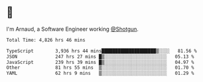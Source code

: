 # 👋

I'm Arnaud, a Software Engineer working [@Shotgun](https://shotgun.live).

<!--START_SECTION:waka-->

```txt
Total Time: 4,826 hrs 46 mins

TypeScript        3,936 hrs 44 mins████████████████████▒░░░░   81.56 %
JSON              247 hrs 27 mins █▒░░░░░░░░░░░░░░░░░░░░░░░   05.13 %
JavaScript        239 hrs 39 mins █▒░░░░░░░░░░░░░░░░░░░░░░░   04.97 %
Other             81 hrs 55 mins  ▒░░░░░░░░░░░░░░░░░░░░░░░░   01.70 %
YAML              62 hrs 9 mins   ▒░░░░░░░░░░░░░░░░░░░░░░░░   01.29 %
```

<!--END_SECTION:waka-->
